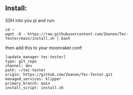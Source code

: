 ## Install:
SSH into you pi and run:
```
cd ~
wget -O - https://raw.githubusercontent.com/Zeanon/Tec-Tester/main/install.sh | bash
```

then add this to your moonraker.conf:
```
[update_manager tec-tester]
type: git_repo
channel: dev
path: ~/tec-tester
origin: https://github.com/Zeanon/Tec-Tester.git
managed_services: klipper
primary_branch: main
install_script: install.sh
```
